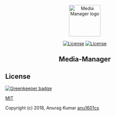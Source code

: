 <p align="center">
<a href="http://github.com/anu1601cs/" target="_blank" rel="noopener noreferrer">
<img width="100" src="public/img/icons/logo.png" alt="Media Manager logo">
</a>
</p>

<p align="center">
<a href="http://github.com/anu1601cs/"><img src="https://img.shields.io/npm/l/vue.svg" alt="License"></a>
<a href="http://github.com/anu1601cs/media-manager"><img src="https://travis-ci.org/Anu1601CS/media-manager.svg?branch=master" alt="License"></a>
</p>

<h2 align="center">Media-Manager</h2>

## License

[![Greenkeeper badge](https://badges.greenkeeper.io/Anu1601CS/media-manager.svg)](https://greenkeeper.io/)

[MIT](http://opensource.org/licenses/MIT)

Copyright (c) 2018, Anurag Kumar [anu1601cs](http://github.com/anu1601cs/)
